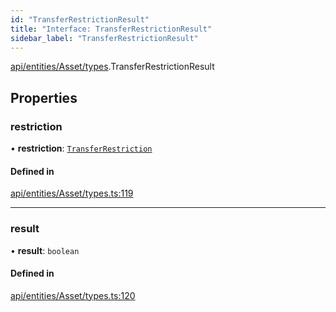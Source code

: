 ```yaml
---
id: "TransferRestrictionResult"
title: "Interface: TransferRestrictionResult"
sidebar_label: "TransferRestrictionResult"
---
```


[api/entities/Asset/types](../../../../../../modules/API/Entities/Asset/Types/Types.md).TransferRestrictionResult

## Properties

### restriction

• **restriction**: [`TransferRestriction`](../../../../../../modules/API/Procedures/Types/Types.md#transferrestriction)

#### Defined in

[api/entities/Asset/types.ts:119](https://github.com/PolymeshAssociation/polymesh-sdk/blob/8a9e72221/src/api/entities/Asset/types.ts#L119)

___

### result

• **result**: `boolean`

#### Defined in

[api/entities/Asset/types.ts:120](https://github.com/PolymeshAssociation/polymesh-sdk/blob/8a9e72221/src/api/entities/Asset/types.ts#L120)
